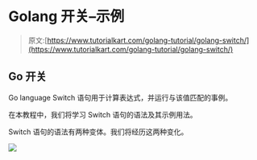 # Golang 开关–示例

> 原文:[https://www.tutorialkart.com/golang-tutorial/golang-switch/](https://www.tutorialkart.com/golang-tutorial/golang-switch/)

## Go 开关

Go language Switch 语句用于计算表达式，并运行与该值匹配的事例。

在本教程中，我们将学习 Switch 语句的语法及其示例用法。

Switch 语句的语法有两种变体。我们将经历这两种变化。

[![](../Images/925da31b32d6bc3827932f6c8afb11bb.png)](https://www.tutorialkart.com/)